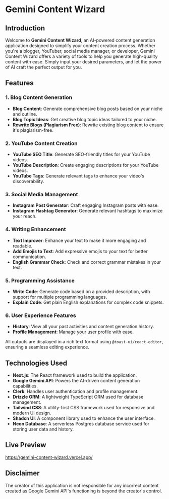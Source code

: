 # Gemini Content Wizard



## Introduction

Welcome to **Gemini Content Wizard**, an AI-powered content generation application designed to simplify your content creation process. Whether you're a blogger, YouTuber, social media manager, or developer, Gemini Content Wizard offers a variety of tools to help you generate high-quality content with ease. Simply input your desired parameters, and let the power of AI craft the perfect output for you.

## Features

### 1. Blog Content Generation
- **Blog Content**: Generate comprehensive blog posts based on your niche and outline.
- **Blog Topic Ideas**: Get creative blog topic ideas tailored to your niche.
- **Rewrite Blogs (Plagiarism Free)**: Rewrite existing blog content to ensure it's plagiarism-free.

### 2. YouTube Content Creation
- **YouTube SEO Title**: Generate SEO-friendly titles for your YouTube videos.
- **YouTube Description**: Create engaging descriptions for your YouTube videos.
- **YouTube Tags**: Generate relevant tags to enhance your video's discoverability.

### 3. Social Media Management
- **Instagram Post Generator**: Craft engaging Instagram posts with ease.
- **Instagram Hashtag Generator**: Generate relevant hashtags to maximize your reach.

### 4. Writing Enhancement
- **Text Improver**: Enhance your text to make it more engaging and readable.
- **Add Emojis to Text**: Add expressive emojis to your text for better communication.
- **English Grammar Check**: Check and correct grammar mistakes in your text.

### 5. Programming Assistance
- **Write Code**: Generate code based on a provided description, with support for multiple programming languages.
- **Explain Code**: Get plain English explanations for complex code snippets.

### 6. User Experience Features
- **History**: View all your past activities and content generation history.
- **Profile Management**: Manage your user profile with ease.

All outputs are displayed in a rich text format using `@toast-ui/react-editor`, ensuring a seamless editing experience.

## Technologies Used

- **Next.js**: The React framework used to build the application.
- **Google Gemini API**: Powers the AI-driven content generation capabilities.
- **Clerk**: Handles user authentication and profile management.
- **Drizzle ORM**: A lightweight TypeScript ORM used for database management.
- **Tailwind CSS**: A utility-first CSS framework used for responsive and modern UI design.
- **Shadcn UI**: A component library used to enhance the user interface.
- **Neon Database**: A serverless Postgres database service used for storing user data and history.

## Live Preview 

https://gemini-content-wizard.vercel.app/

## Disclaimer

The creator of this application is not responsible for any incorrect content created as Google Gemini API's functioning is beyond the creator's control.
